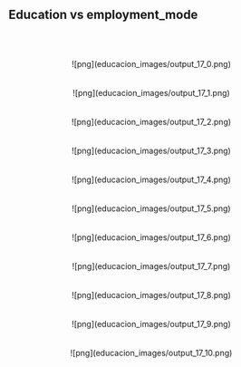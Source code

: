 ## Education vs employment_mode

<br/><br/>

<center> ![png](educacion_images/output_17_0.png)   </center>   
<br/><br/>
<center> ![png](educacion_images/output_17_1.png)   </center>
<br/><br/>
<center> ![png](educacion_images/output_17_2.png)   </center>
<br/><br/>
<center> ![png](educacion_images/output_17_3.png)   </center>
<br/><br/>
<center> ![png](educacion_images/output_17_4.png)   </center>
<br/><br/>
<center> ![png](educacion_images/output_17_5.png)   </center>
<br/><br/>
<center> ![png](educacion_images/output_17_6.png)   </center>
<br/><br/>
<center> ![png](educacion_images/output_17_7.png)   </center>
<br/><br/>
<center> ![png](educacion_images/output_17_8.png)   </center>
<br/><br/>
<center> ![png](educacion_images/output_17_9.png)   </center>
<br/><br/>
<center> ![png](educacion_images/output_17_10.png)  </center> 

</br></br>

